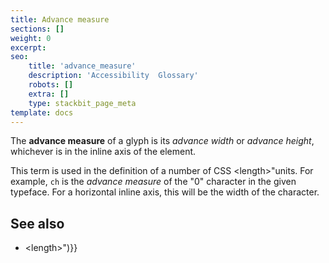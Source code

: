 ```yaml
---
title: Advance measure
sections: []
weight: 0
excerpt: 
seo:
    title: 'advance_measure'
    description: 'Accessibility  Glossary'
    robots: []
    extra: []
    type: stackbit_page_meta
template: docs
---
```



The **advance measure** of a glyph is its _advance width_ or _advance height_, whichever is in the inline axis of the element.

This term is used in the definition of a number of CSS &lt;length&gt;"units.
For example, `ch` is the _advance measure_ of the "0" character in the given typeface.
For a horizontal inline axis, this will be the width of the character.

## See also

- &lt;length&gt;")}}
